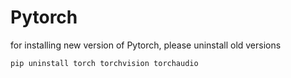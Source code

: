 # Pytorch

for installing new version of Pytorch, please uninstall old versions

```shell
pip uninstall torch torchvision torchaudio
```
